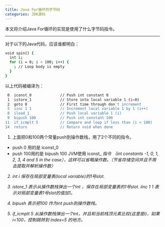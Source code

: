 ```yaml
---
title: Java For循环的字节码
categories: JDK源码
---
```


本文将介绍Java For循环的实现是使用了什么字节码指令。

<!--more-->

---


对于以下的Java代码，应该谁都明白：
```bash
void spin() {
  int i;
  for (i = 0; i < 100; i++) {
    ; // Loop body is empty
  }
}
```
以上代码被编译为：

```bash
 0  iconst_0             // Push int constant 0
 1  istore_1             // Store into local variable 1 (i=0)
 2  goto 8               // First time through don't increment
 5  iinc 1 1             // Increment local variable 1 by 1 (i++)
 8  iload_1              // Push local variable 1 (i)
 9  bipush 100           // Push int constant 100
11  if_icmplt 5          // Compare and loop if less than (i < 100)
14  return               // Return void when done
```
1. 上面把0和100两个常量push到操作数栈，用了2个不同的指令。
 * push 0 用的是 iconst_0
 * push 100用的是 bipush 100
 JVM使用 iconst_<i> 指令 （int constants -1, 0, 1, 2, 3, 4 and 5 in the case），这样可以省略操作数。（节省存储空间并且不用去提取并解析操作数）

2. int i 保存在局部变量表(local variable)的1号slot.

3. istore_1 表示从操作数栈弹出一个int ，保存在局部变量表的1号slot.
  iinc 1 1 表示对局部变量表1号slot的值加1。

4. bipush 表示把100 作为int push到操作数栈。

5. if_icmplt 5  从操作数栈弹出一个int，并且和当前栈顶元素比较(这里是i)，如果 i<100，控制跳转到 index=5 的地方。
